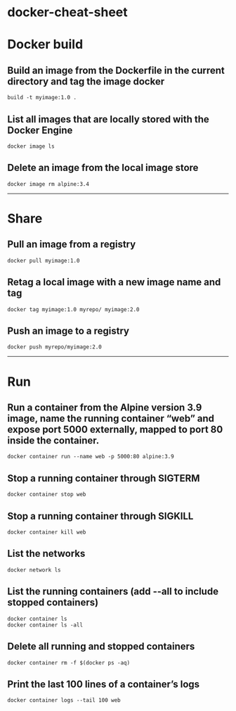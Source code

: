 # docker-cheat-sheet

# Docker build

## Build an image from the Dockerfile in the current directory and tag the image docker 
```
build -t myimage:1.0 .  
```
## List all images that are locally stored with the Docker Engine 
```
docker image ls 
```
## Delete an image from the local image store 
```
docker image rm alpine:3.4 
```
---

# Share

## Pull an image from a registry  
```
docker pull myimage:1.0  
```

## Retag a local image with a new image name and tag 
```
docker tag myimage:1.0 myrepo/ myimage:2.0  
```
## Push an image to a registry 

```
docker push myrepo/myimage:2.0
```
---

# Run

## Run a container from the Alpine version 3.9 image, name the running container “web” and expose port 5000 externally, mapped to port 80 inside the container. 
```
docker container run --name web -p 5000:80 alpine:3.9
```
## Stop a running container through SIGTERM 
```
docker container stop web 
```
## Stop a running container through SIGKILL 
```
docker container kill web 
```
## List the networks 
```
docker network ls 
```
## List the running containers (add --all to include stopped containers) 
```
docker container ls 
docker container ls -all
```
## Delete all running and stopped containers
```
docker container rm -f $(docker ps -aq) 
```
## Print the last 100  lines of a container’s logs 
```
docker container logs --tail 100 web
```


